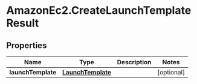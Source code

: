 # AmazonEc2.CreateLaunchTemplateResult

## Properties

Name | Type | Description | Notes
------------ | ------------- | ------------- | -------------
**launchTemplate** | [**LaunchTemplate**](LaunchTemplate.md) |  | [optional] 



